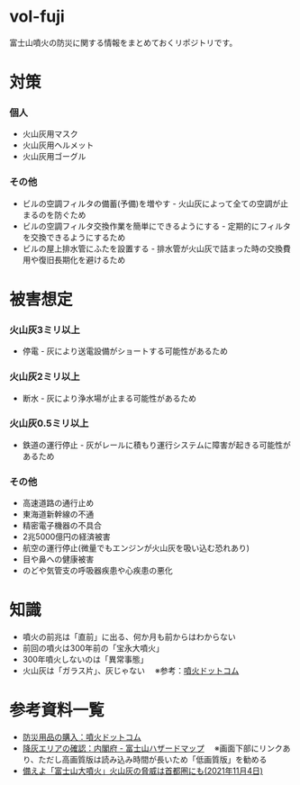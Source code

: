 # vol-fuji
富士山噴火の防災に関する情報をまとめておくリポジトリです。

# 対策
### 個人
- 火山灰用マスク
- 火山灰用ヘルメット
- 火山灰用ゴーグル
### その他
- ビルの空調フィルタの備蓄(予備)を増やす - 火山灰によって全ての空調が止まるのを防ぐため
- ビルの空調フィルタ交換作業を簡単にできるようにする - 定期的にフィルタを交換できるようにするため
- ビルの屋上排水管にふたを設置する - 排水管が火山灰で詰まった時の交換費用や復旧長期化を避けるため


# 被害想定
### 火山灰3ミリ以上
- 停電 - 灰により送電設備がショートする可能性があるため
### 火山灰2ミリ以上
- 断水 - 灰により浄水場が止まる可能性があるため
### 火山灰0.5ミリ以上
- 鉄道の運行停止 - 灰がレールに積もり運行システムに障害が起きる可能性があるため
### その他
- 高速道路の通行止め
- 東海道新幹線の不通
- 精密電子機器の不具合
- 2兆5000億円の経済被害
- 航空の運行停止(微量でもエンジンが火山灰を吸い込む恐れあり)
- 目や鼻への健康被害
- のどや気管支の呼吸器疾患や心疾患の悪化


# 知識
- 噴火の前兆は「直前」に出る、何か月も前からはわからない
- 前回の噴火は300年前の「宝永大噴火」
- 300年噴火しないのは「異常事態」
- 火山灰は「ガラス片」、灰じゃない
　※参考：[噴火ドットコム](https://hun-ka.com/high-grade_mask/)


# 参考資料一覧
- [防災用品の購入：噴火ドットコム](http://hun-ka.com/)
- [降灰エリアの確認：内閣府 - 富士山ハザードマップ](http://www.bousai.go.jp/kazan/fujisan-kyougikai/fuji_map/)
　※画面下部にリンクあり、ただし高画質版は読み込み時間が長いため「低画質版」を勧める
- [備えよ「富士山大噴火」火山灰の脅威は首都圏にも(2021年11月4日)](https://www.youtube.com/watch?v=4ZPyy8d9fVE&t=467s)